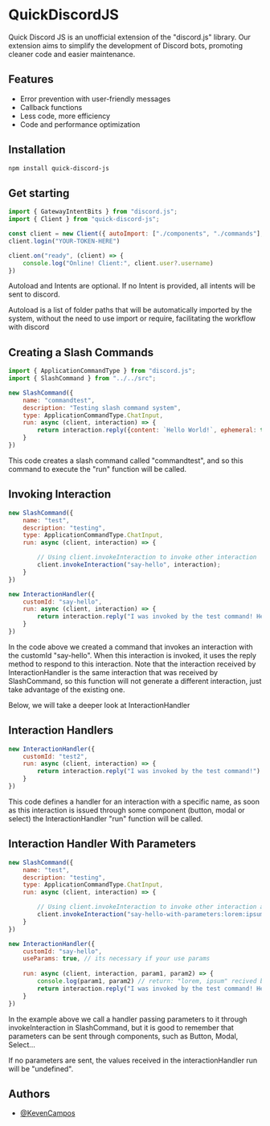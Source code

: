 
# QuickDiscordJS

Quick Discord JS is an unofficial extension of the "discord.js" library. Our extension aims to simplify the development of Discord bots, promoting cleaner code and easier maintenance.

## Features
- Error prevention with user-friendly messages
- Callback functions
- Less code, more efficiency
- Code and performance optimization

## Installation
```sh
npm install quick-discord-js
```
## Get starting
```js
import { GatewayIntentBits } from "discord.js";
import { Client } from "quick-discord-js";

const client = new Client({ autoImport: ["./components", "./commands"], intents: [GatewayIntentBits.MessageContent]});
client.login("YOUR-TOKEN-HERE")

client.on("ready", (client) => {
    console.log("Online! Client:", client.user?.username)
})
```
Autoload and Intents are optional. If no Intent is provided, all intents will be sent to discord.

Autoload is a list of folder paths that will be automatically imported by the system, without the need to use import or require, facilitating the workflow with discord

## Creating a Slash Commands
```js
import { ApplicationCommandType } from "discord.js";
import { SlashCommand } from "../../src";

new SlashCommand({
    name: "commandtest",
    description: "Testing slash command system",
    type: ApplicationCommandType.ChatInput,
    run: async (client, interaction) => {
        return interaction.reply({content: `Hello World!`, ephemeral: true});
    }
})
```
This code creates a slash command called "commandtest", and so this command to execute the "run" function will be called.

## Invoking Interaction
```js
new SlashCommand({
    name: "test",
    description: "testing",
    type: ApplicationCommandType.ChatInput,
    run: async (client, interaction) => {

        // Using client.invokeInteraction to invoke other interaction
        client.invokeInteraction("say-hello", interaction);
    }
})

new InteractionHandler({
    customId: "say-hello",
    run: async (client, interaction) => {
        return interaction.reply("I was invoked by the test command! Hello World :)")
    }
})
```
In the code above we created a command that invokes an interaction with the customId "say-hello". When this interaction is invoked, it uses the reply method to respond to this interaction. Note that the interaction received by InteractionHandler is the same interaction that was received by SlashCommand, so this function will not generate a different interaction, just take advantage of the existing one.

Below, we will take a deeper look at InteractionHandler

## Interaction Handlers
```js
new InteractionHandler({
    customId: "test2",
    run: async (client, interaction) => {
        return interaction.reply("I was invoked by the test command!")
    }
})
```
This code defines a handler for an interaction with a specific name, as soon as this interaction is issued through some component (button, modal or select) the InteractionHandler "run" function will be called.

## Interaction Handler With Parameters
```js
new SlashCommand({
    name: "test",
    description: "testing",
    type: ApplicationCommandType.ChatInput,
    run: async (client, interaction) => {

        // Using client.invokeInteraction to invoke other interaction and passing two parameters splited by ":"
        client.invokeInteraction("say-hello-with-parameters:lorem:ipsum", interaction);
    }
})

new InteractionHandler({
    customId: "say-hello",
    useParams: true, // its necessary if your use params
    
    run: async (client, interaction, param1, param2) => {
        console.log(param1, param2) // return: "lorem, ipsum" recived by parameters in SlashCommand
        return interaction.reply("I was invoked by the test command! Hello World :)")
    }
})
```

In the example above we call a handler passing parameters to it through invokeInteraction in SlashCommand, but it is good to remember that parameters can be sent through components, such as Button, Modal, Select...

If no parameters are sent, the values ​​received in the interactionHandler run will be "undefined".

## Authors

- [@KevenCampos](https://www.github.com/KevenCampos)